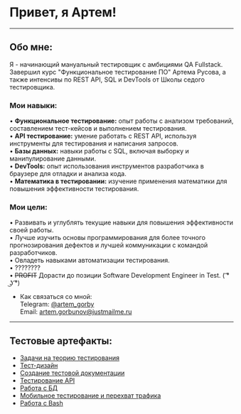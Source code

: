 # Привет, я Артем!

---

## Обо мне:

Я - начинающий мануальный тестировщик с амбициями QA Fullstack. Завершил курс "Функциональное тестирование ПО" Артема Русова, а также интенсивы по REST API, SQL и DevTools от Школы седого тестировщика.
### Мои навыки:
• **Функциональное тестирование:** опыт работы с анализом требований, составлением тест-кейсов и выполнением тестирования.\
• **API тестирование:** умение работать с REST API, используя инструменты для тестирования и написания запросов.\
• **Базы данных:** навыки работы с SQL, включая выборку и манипулирование данными.\
• **DevTools:** опыт использования инструментов разработчика в браузере для отладки и анализа кода.\
• **Математика в тестировании:** изучение применения математики для повышения эффективности тестирования.
### Мои цели:
• Развивать и углублять текущие навыки для повышения эффективности своей работы.\
• Лучше изучить основы программирования для более точного прогнозирования дефектов и лучшей коммуникации с командой разработчиков.\
• Овладеть навыками автоматизации тестирования.\
• ????????\
• ~~PROFIT~~ Дорасти до позиции Software Development Engineer in Test.   ( ͡° ͜ʖ ͡°) 
- Как связаться со мной:\
  Telegram: [@artem_gorby](https://t.me/artem_gorby)\
  Email: [artem.gorbunov@justmailme.ru](mailto:artem.gorbunov@justmailme.ru)

---

## Тестовые артефакты:
- [Задачи на теорию тестирования](https://github.com/ArtemGorb/theory)
- [Тест-дизайн](https://github.com/ArtemGorb/design)
- [Создание тестовой документации](https://github.com/ArtemGorb/docs)
- [Тестирование API](https://github.com/ArtemGorb/api)
- [Работа с БД](https://github.com/ArtemGorb/database)
- [Мобильное тестирование и перехват трафика](https://github.com/ArtemGorb/mobile)
- [Работа с Bash](https://github.com/ArtemGorb/git_bash)
